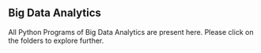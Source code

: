 
## Big Data Analytics
All Python Programs of Big Data Analytics are present here. Please click on the folders to explore further.
